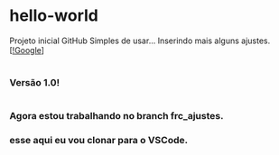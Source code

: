 # hello-world
Projeto inicial GitHub
Simples de usar...
Inserindo mais alguns ajustes.
[[!Google](www.google.com)]
#
### Versão 1.0!
#
### Agora estou trabalhando no branch frc_ajustes.
### esse aqui eu vou clonar para o VSCode.
###
